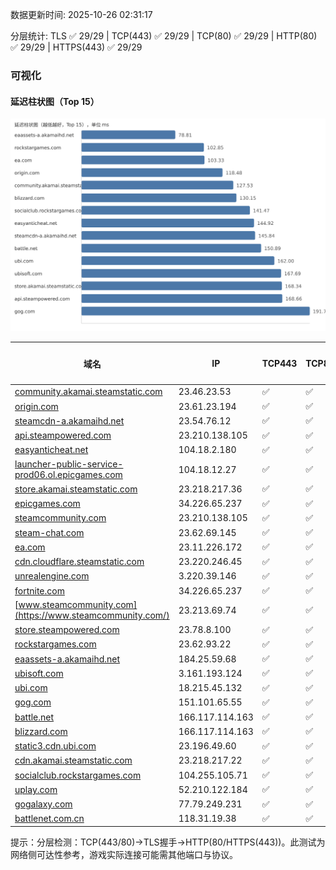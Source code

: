 数据更新时间: 2025-10-26 02:31:17

分层统计: TLS ✅ 29/29 | TCP(443) ✅ 29/29 | TCP(80) ✅ 29/29 | HTTP(80) ✅ 29/29 | HTTPS(443) ✅ 29/29

### 可视化

#### 延迟柱状图（Top 15）

![Latency Chart](latency_chart.svg)

| 域名 | IP | TCP443 | TCP80 | TLS 握手 | HTTP(80) | 状态码 | HTTPS(443) | 状态码(HTTPS) | 延迟(ms) |
|---|---|---|---|---|---|---|---|---|---|
| [community.akamai.steamstatic.com](https://community.akamai.steamstatic.com/) | 23.46.23.53 | ✅ | ✅ | ✅ | ✅ | 403 | ✅ | 403 | 127.53 |
| [origin.com](https://origin.com/) | 23.61.23.194 | ✅ | ✅ | ✅ | ✅ | 301 | ✅ | 301 | 118.48 |
| [steamcdn-a.akamaihd.net](https://steamcdn-a.akamaihd.net/) | 23.54.76.12 | ✅ | ✅ | ✅ | ✅ | 200 | ✅ | 200 | 145.84 |
| [api.steampowered.com](https://api.steampowered.com/) | 23.210.138.105 | ✅ | ✅ | ✅ | ✅ | 404 | ✅ | 404 | 168.66 |
| [easyanticheat.net](https://easyanticheat.net/) | 104.18.2.180 | ✅ | ✅ | ✅ | ✅ | 301 | ✅ | 301 | 144.92 |
| [launcher-public-service-prod06.ol.epicgames.com](https://launcher-public-service-prod06.ol.epicgames.com/) | 104.18.12.27 | ✅ | ✅ | ✅ | ✅ | 404 | ✅ | 404 | 203.53 |
| [store.akamai.steamstatic.com](https://store.akamai.steamstatic.com/) | 23.218.217.36 | ✅ | ✅ | ✅ | ✅ | 403 | ✅ | 403 | 168.34 |
| [epicgames.com](https://epicgames.com/) | 34.226.65.237 | ✅ | ✅ | ✅ | ✅ | 301 | ✅ | 302 | 206.07 |
| [steamcommunity.com](https://steamcommunity.com/) | 23.210.138.105 | ✅ | ✅ | ✅ | ✅ | 302 | ✅ | 200 | 284.78 |
| [steam-chat.com](https://steam-chat.com/) | 23.62.69.145 | ✅ | ✅ | ✅ | ✅ | 302 | ✅ | 404 | 247.22 |
| [ea.com](https://ea.com/) | 23.11.226.172 | ✅ | ✅ | ✅ | ✅ | 301 | ✅ | 301 | 103.33 |
| [cdn.cloudflare.steamstatic.com](https://cdn.cloudflare.steamstatic.com/) | 23.220.246.45 | ✅ | ✅ | ✅ | ✅ | 200 | ✅ | 200 | 199.46 |
| [unrealengine.com](https://unrealengine.com/) | 3.220.39.146 | ✅ | ✅ | ✅ | ✅ | 301 | ✅ | 301 | 246.35 |
| [fortnite.com](https://fortnite.com/) | 34.226.65.237 | ✅ | ✅ | ✅ | ✅ | 301 | ✅ | 301 | 252.63 |
| [www.steamcommunity.com](https://www.steamcommunity.com/) | 23.213.69.74 | ✅ | ✅ | ✅ | ✅ | 302 | ✅ | 302 | 288.62 |
| [store.steampowered.com](https://store.steampowered.com/) | 23.78.8.100 | ✅ | ✅ | ✅ | ✅ | 302 | ✅ | 200 | 392.34 |
| [rockstargames.com](https://rockstargames.com/) | 23.62.93.22 | ✅ | ✅ | ✅ | ✅ | 301 | ✅ | 301 | 102.85 |
| [eaassets-a.akamaihd.net](https://eaassets-a.akamaihd.net/) | 184.25.59.68 | ✅ | ✅ | ✅ | ✅ | 404 | ✅ | 404 | 78.81 |
| [ubisoft.com](https://ubisoft.com/) | 3.161.193.124 | ✅ | ✅ | ✅ | ✅ | 301 | ✅ | 301 | 167.69 |
| [ubi.com](https://ubi.com/) | 18.215.45.132 | ✅ | ✅ | ✅ | ✅ | 301 | ✅ | 301 | 162.0 |
| [gog.com](https://gog.com/) | 151.101.65.55 | ✅ | ✅ | ✅ | ✅ | 301 | ✅ | 301 | 191.74 |
| [battle.net](https://battle.net/) | 166.117.114.163 | ✅ | ✅ | ✅ | ✅ | 301 | ✅ | 301 | 150.89 |
| [blizzard.com](https://blizzard.com/) | 166.117.114.163 | ✅ | ✅ | ✅ | ✅ | 302 | ✅ | 302 | 130.15 |
| [static3.cdn.ubi.com](https://static3.cdn.ubi.com/) | 23.196.49.60 | ✅ | ✅ | ✅ | ✅ | 401 | ✅ | 401 | 210.51 |
| [cdn.akamai.steamstatic.com](https://cdn.akamai.steamstatic.com/) | 23.218.217.22 | ✅ | ✅ | ✅ | ✅ | 200 | ✅ | 200 | 426.81 |
| [socialclub.rockstargames.com](https://socialclub.rockstargames.com/) | 104.255.105.71 | ✅ | ✅ | ✅ | ✅ | 301 | ✅ | 307 | 141.47 |
| [uplay.com](https://uplay.com/) | 52.210.122.184 | ✅ | ✅ | ✅ | ✅ | 301 | ✅ | 301 | 361.82 |
| [gogalaxy.com](https://gogalaxy.com/) | 77.79.249.231 | ✅ | ✅ | ✅ | ✅ | 301 | ✅ | 301 | 490.23 |
| [battlenet.com.cn](https://battlenet.com.cn/) | 118.31.19.38 | ✅ | ✅ | ✅ | ✅ | 308 | ✅ | 302 | 975.82 |

提示：分层检测：TCP(443/80)→TLS握手→HTTP(80/HTTPS(443))。此测试为网络侧可达性参考，游戏实际连接可能需其他端口与协议。